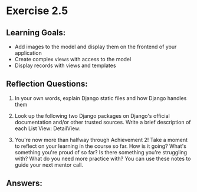 # Exercise 2.5

## Learning Goals:

- Add images to the model and display them on the frontend of your application
- Create complex views with access to the model
- Display records with views and templates

## Reflection Questions: 

1. In your own words, explain Django static files and how Django handles them

2. Look up the following two Django packages on Django's official documentation and/or other trusted sources. Write a brief description of each
   List View:
   DetailView:

3. You're now more than halfway through Achievement 2! Take a moment to reflect on your learning in the course so far. How is it going? What's something you're proud of so far? Is there something you're struggling with? What do you need more practice with? You can use these notes to guide your next mentor call.

## Answers:
